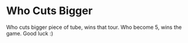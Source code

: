 # Who Cuts Bigger
 Who cuts bigger piece of tube, wins that tour. Who become 5, wins the game. Good luck :)
